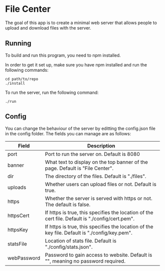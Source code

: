 File Center
===========

The goal of this app is to create a minimal web server that allows people to upload and download files with the server.

Running
-------

To build and run this program, you need to npm installed.

In order to get it set up, make sure you have npm installed and run the following commands:

    cd path/to/repo
    ./install
    
To run the server, run the following command:

    ./run
    
Config
------

You can change the behaviour of the server by editting the config.json file in the config folder.
The fields you can manage are as follows:

| Field          | Description                                                                                      |
|----------------|--------------------------------------------------------------------------------------------------|
| port           | Port to run the server on. Default is 8080                                                       |
| banner         | What text to display on the top banner of the page. Default is "File Center".                    |
| dir            | The directory of the files. Default is "./files".                                                | 
| uploads        | Whether users can upload files or not. Default is true.                                          | 
| https          | Whether the server is served with https or not. The default is false.                            | 
| httpsCert      | If https is true, this specifies the location of the cert file. Default is "./config/cert.pem".  | 
| httpsKey       | If https is true, this specifies the location of the key file. Default is "./config/key.pem".    | 
| statsFile      | Location of stats file. Default is "./config/stats.json".                                        | 
| webPassword    | Password to gain access to website. Default is "", meaning no password required.                 | 
